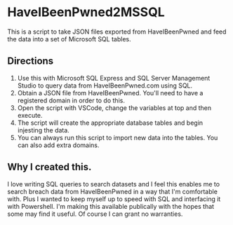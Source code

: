 # HaveIBeenPwned2MSSQL
This is a script to take JSON files exported from HaveIBeenPwned and feed the data into a set of Microsoft SQL tables.

## Directions
1. Use this with Microsoft SQL Express and SQL Server Management Studio to query data from HaveIBeenPwned.com using SQL. 
2. Obtain a JSON file from HaveIBeenPwned. You'll need to have a registered domain in order to do this. 
3. Open the script with VSCode, change the variables at top and then execute. 
4. The script will create the appropriate database tables and begin injesting the data. 
5. You can always run this script to import new data into the tables. You can also add extra domains. 


## Why I created this. 
I love writing SQL queries to search datasets and I feel this enables me to search breach data from HaveIBeenPwned
in a way that I'm comfortable with. Plus I wanted to keep myself up to speed with SQL and interfacing it with 
Powershell. I'm making this available publically with the hopes that some may find it useful. Of course I can grant
no warranties. 



